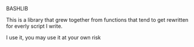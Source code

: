 BASHLIB

This is a library that grew together from functions that tend  to get rewritten for everly script I write.

I use it, you may use it at your own risk
